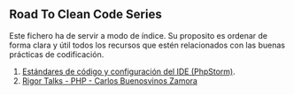 Road To Clean Code Series
-------------------------

Este fichero ha de servir a modo de índice. Su proposito es ordenar de forma clara y útil todos los recursos que estén relacionados con las buenas prácticas de codificación.

1. [Estándares de código y configuración del IDE (PhpStorm)](road-to-clean-code-standards.md).
2. [Rigor Talks - PHP - Carlos Buenosvinos Zamora](https://www.youtube.com/watch?v=aKcmbOZV9mA&list=PLfgj7DYkKH3Cd8bdu5SIHGYXh_bPV2idP)